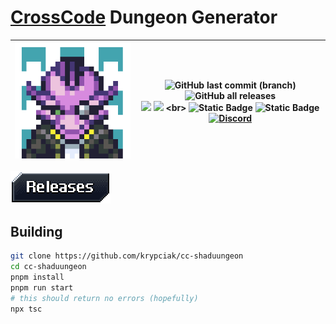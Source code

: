 # [CrossCode](https://www.cross-code.com/en/home) Dungeon Generator

| <img src="icon/icon240.png"/>  | ![GitHub last commit (branch)](https://img.shields.io/github/last-commit/krypciak/cc-shaduungeon/dev) ![GitHub all releases](https://img.shields.io/github/downloads/krypciak/cc-shaduungeon/total) <br> [![](https://tokei.rs/b1/github/krypciak/cc-shaduungeon?type=typescript&label=TypeScript&style=flat&branch=dev)](https://tokei.rs/b1/github/krypciak/cc-shaduungeon?type=typescript&label=TypeScript&style=flat&branch=dev) [![](https://tokei.rs/b1/github/krypciak/cc-shaduungeon?type=JSON&label=Json&style=flat&branch=dev)]([https://github.com/krypciak/cc-shaduungeon](https://tokei.rs/b1/github/krypciak/cc-shaduungeon?type=JSON&label=Json&style=flat&branch=dev)) <br> ![Static Badge](https://img.shields.io/badge/made%20with-pain_and_suffering-pink) ![Static Badge](https://img.shields.io/badge/works_on-my_mashine-%23FEDF00) <br> [![Discord](https://img.shields.io/discord/382339402338402315?logo=discord&logoColor=white&label=CrossCode%20Modding)](https://discord.com/invite/3Xw69VjXfW)  |
|---|---|


[![Releases](https://github.com/CCDirectLink/organization/blob/master/assets/badges/releases%402x.png)](https://github.com/krypciak/cc-shaduungeon/releases/latest/)

## Building
```bash
git clone https://github.com/krypciak/cc-shaduungeon
cd cc-shaduungeon
pnpm install
pnpm run start
# this should return no errors (hopefully)
npx tsc
```
